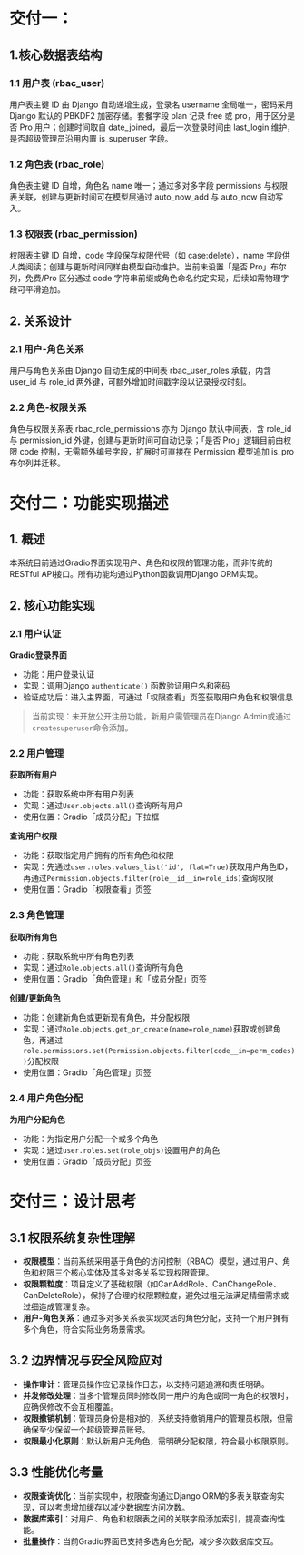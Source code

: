 # 交付一：

## 1.核心数据表结构

### 1.1 用户表 (rbac_user)

用户表主键 ID 由 Django 自动递增生成，登录名 username 全局唯一，密码采用 Django 默认的 PBKDF2 加密存储。套餐字段 plan 记录 free 或 pro，用于区分是否 Pro 用户；创建时间取自 date_joined，最后一次登录时间由 last_login 维护，是否超级管理员沿用内置 is_superuser 字段。

### 1.2 角色表 (rbac_role)

角色表主键 ID 自增，角色名 name 唯一；通过多对多字段 permissions 与权限表关联，创建与更新时间可在模型层通过 auto_now_add 与 auto_now 自动写入。

### 1.3 权限表 (rbac_permission)

权限表主键 ID 自增，code 字段保存权限代号（如 case:delete），name 字段供人类阅读；创建与更新时间同样由模型自动维护。当前未设置「是否 Pro」布尔列，免费/Pro 区分通过 code 字符串前缀或角色命名约定实现，后续如需物理字段可平滑追加。

## 2. 关系设计

### 2.1 用户-角色关系

用户与角色关系由 Django 自动生成的中间表 rbac_user_roles 承载，内含 user_id 与 role_id 两外键，可额外增加时间戳字段以记录授权时刻。

### 2.2 角色-权限关系

角色与权限关系表 rbac_role_permissions 亦为 Django 默认中间表，含 role_id 与 permission_id 外键，创建与更新时间可自动记录；「是否 Pro」逻辑目前由权限 code 控制，无需额外编号字段，扩展时可直接在 Permission 模型追加 is_pro 布尔列并迁移。



# 交付二：功能实现描述

## 1. 概述

本系统目前通过Gradio界面实现用户、角色和权限的管理功能，而非传统的RESTful API接口。所有功能均通过Python函数调用Django ORM实现。

## 2. 核心功能实现

### 2.1 用户认证

**Gradio登录界面**

- 功能：用户登录认证
- 实现：调用Django `authenticate()` 函数验证用户名和密码
- 验证成功后：进入主界面，可通过「权限查看」页签获取用户角色和权限信息

> 当前实现：未开放公开注册功能，新用户需管理员在Django Admin或通过`createsuperuser`命令添加。

### 2.2 用户管理

**获取所有用户**

- 功能：获取系统中所有用户列表
- 实现：通过`User.objects.all()`查询所有用户
- 使用位置：Gradio「成员分配」下拉框

**查询用户权限**

- 功能：获取指定用户拥有的所有角色和权限
- 实现：先通过`user.roles.values_list('id', flat=True)`获取用户角色ID，再通过`Permission.objects.filter(role__id__in=role_ids)`查询权限
- 使用位置：Gradio「权限查看」页签

### 2.3 角色管理

**获取所有角色**

- 功能：获取系统中所有角色列表
- 实现：通过`Role.objects.all()`查询所有角色
- 使用位置：Gradio「角色管理」和「成员分配」页签

**创建/更新角色**

- 功能：创建新角色或更新现有角色，并分配权限
- 实现：通过`Role.objects.get_or_create(name=role_name)`获取或创建角色，再通过`role.permissions.set(Permission.objects.filter(code__in=perm_codes))`分配权限
- 使用位置：Gradio「角色管理」页签

### 2.4 用户角色分配

**为用户分配角色**

- 功能：为指定用户分配一个或多个角色
- 实现：通过`user.roles.set(role_objs)`设置用户的角色
- 使用位置：Gradio「成员分配」页签



# 交付三：设计思考

## 3.1 权限系统复杂性理解

- **权限模型**：当前系统采用基于角色的访问控制（RBAC）模型，通过用户、角色和权限三个核心实体及其多对多关系实现权限管理。
- **权限颗粒度**：项目定义了基础权限（如CanAddRole、CanChangeRole、CanDeleteRole），保持了合理的权限颗粒度，避免过粗无法满足精细需求或过细造成管理复杂。
- **用户-角色关系**：通过多对多关系表实现灵活的角色分配，支持一个用户拥有多个角色，符合实际业务场景需求。

## 3.2 边界情况与安全风险应对
- **操作审计**：管理员操作应记录操作日志，以支持问题追溯和责任明确。
- **并发修改处理**：当多个管理员同时修改同一用户的角色或同一角色的权限时，应确保修改不会互相覆盖。
- **权限撤销机制**：管理员身份是相对的，系统支持撤销用户的管理员权限，但需确保至少保留一个超级管理员账号。
- **权限最小化原则**：默认新用户无角色，需明确分配权限，符合最小权限原则。

## 3.3 性能优化考量
- **权限查询优化**：当前实现中，权限查询通过Django ORM的多表关联查询实现，可以考虑增加缓存以减少数据库访问次数。
- **数据库索引**：对用户、角色和权限表之间的关联字段添加索引，提高查询性能。
- **批量操作**：当前Gradio界面已支持多选角色分配，减少多次数据库交互。